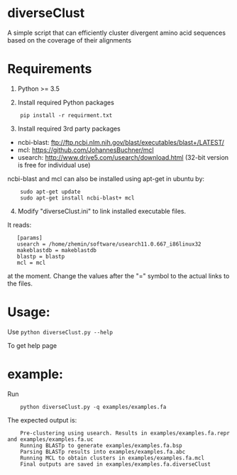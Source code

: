 # diverseClust
A simple script that can efficiently cluster divergent amino acid sequences based on the coverage of their alignments

# Requirements
1. Python >= 3.5

2. Install required Python packages
````
    pip install -r requirment.txt
````

3. Install required 3rd party packages

* ncbi-blast: ftp://ftp.ncbi.nlm.nih.gov/blast/executables/blast+/LATEST/
* mcl: https://github.com/JohannesBuchner/mcl
* usearch: http://www.drive5.com/usearch/download.html (32-bit version is free for individual use)

ncbi-blast and mcl can also be installed using apt-get in ubuntu by:

````
    sudo apt-get update
    sudo apt-get install ncbi-blast+ mcl
````



4. Modify "diverseClust.ini" to link installed executable files. 

It reads:
````
   [params]
   usearch = /home/zhemin/software/usearch11.0.667_i86linux32
   makeblastdb = makeblastdb
   blastp = blastp
   mcl = mcl
````
at the moment. Change the values after the "=" symbol to the actual links to the files.

# Usage:

Use
`
    python diverseClust.py --help
`

To get help page

# example:
Run
`````
    python diverseClust.py -q examples/examples.fa
`````
The expected output is:
`````
    Pre-clustering using usearch. Results in examples/examples.fa.repr and examples/examples.fa.uc
    Running BLASTp to generate examples/examples.fa.bsp
    Parsing BLASTp results into examples/examples.fa.abc
    Running MCL to obtain clusters in examples/examples.fa.mcl
    Final outputs are saved in examples/examples.fa.diverseClust
`````
